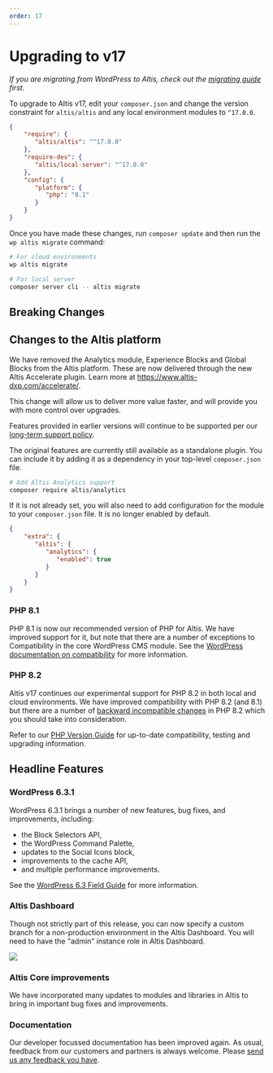 ```yaml
---
order: 17
---
```


# Upgrading to v17

_If you are migrating from WordPress to Altis, check out
the [migrating guide](../migrating/) first._

To upgrade to Altis v17, edit your `composer.json` and change the version
constraint for `altis/altis` and any local environment modules to `^17.0.0`.

```json
{
    "require": {
       "altis/altis": "^17.0.0"
    },
    "require-dev": {
       "altis/local-server": "^17.0.0"
    },
    "config": {
       "platform": {
          "php": "8.1"
       }
    }
}
```

Once you have made these changes, run `composer update` and then run
the `wp altis migrate` command:

```sh
# For cloud environments
wp altis migrate

# For local server
composer server cli -- altis migrate
```

## Breaking Changes

## Changes to the Altis platform

We have removed the Analytics module, Experience Blocks and Global Blocks from
the Altis platform. These are now delivered through the new Altis Accelerate
plugin. Learn more at https://www.altis-dxp.com/accelerate/.

This change will allow us to deliver more value faster, and will provide you
with more control over upgrades.

Features provided in earlier versions will continue to be supported per
our [long-term support policy](docs://guides/long-term-support.md).

The original features are currently still available as a standalone plugin.
You can include it by adding it as a dependency in your
top-level `composer.json` file.

```sh
# Add Altis Analytics support
composer require altis/analytics
```

If it is not already set, you will also need to add configuration for the
module to your `composer.json` file. It is no longer enabled by default.

```json
{
    "extra": {
       "altis": {
          "analytics": {
             "enabled": true
          }
       }
    }
}
```

### PHP 8.1

PHP 8.1 is now our recommended version of PHP for Altis. We have improved
support for it, but note that there are a number of exceptions to
Compatibility in the core WordPress CMS module. See the [WordPress
documentation on compatibility](https://make.wordpress.org/core/handbook/references/php-compatibility-and-wordpress-versions/)
for more information.

### PHP 8.2 ###

Altis v17 continues our experimental support for PHP 8.2 in both local and cloud
environments. We have improved compatibility with PHP 8.2 (and 8.1) but there
are a number
of [backward incompatible changes](https://www.php.net/manual/en/migration82.incompatible.php)
in PHP 8.2 which you should take into consideration.

Refer to our [PHP Version Guide](docs://guides/updating-php/) for up-to-date
compatibility, testing and upgrading information.

## Headline Features

### WordPress 6.3.1

WordPress 6.3.1 brings a number of new features, bug fixes, and improvements,
including:

- the Block Selectors API,
- the WordPress Command Palette,
- updates to the Social Icons block,
- improvements to the cache API,
- and multiple performance improvements.

See
the [WordPress 6.3 Field Guide](https://make.wordpress.org/core/2023/07/18/wordpress-6-3-field-guide/)
for more information.

### Altis Dashboard

Though not strictly part of this release, you can now specify a custom branch
for a non-production environment in the Altis Dashboard. You will need to have
the "admin" instance role in Altis Dashboard.

![](../assets/altis-dashboard-self-service-branches.gif)

### Altis Core improvements

We have incorporated many updates to modules and libraries in Altis to bring in
important bug fixes and improvements.

### Documentation

Our developer focussed documentation has been improved again. As usual, feedback
from our customers and partners is always welcome.
Please [send us any feedback you have](mailto:support@altis-dxp.com).
